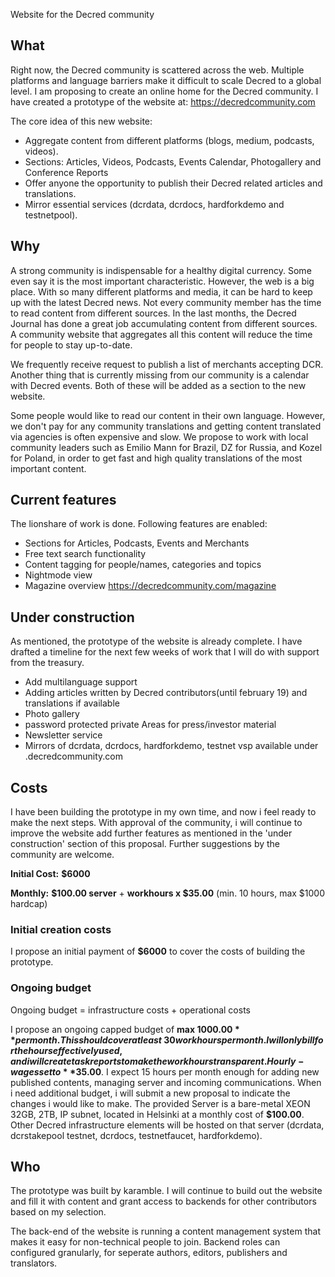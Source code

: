 Website for the Decred community
## What
Right now, the Decred community is scattered across the web. Multiple platforms and language barriers make it difficult to scale Decred to a global level. I am proposing to create an online home for the Decred community. I have created a prototype of the website at: https://decredcommunity.com 

The core idea of this new website:

- Aggregate content from different platforms (blogs, medium, podcasts, videos).
- Sections: Articles, Videos,  Podcasts, Events Calendar, Photogallery and Conference Reports
- Offer anyone the opportunity to publish their Decred related articles and translations.
- Mirror essential services (dcrdata, dcrdocs, hardforkdemo and testnetpool).


## Why
A strong community is indispensable for a healthy digital currency. Some even say it is the most important characteristic. However, the web is a big place. With so many different platforms and media, it can be hard to keep up with the latest Decred news. Not every community member has the time to read content from different sources. In the last months, the Decred Journal has done a great job accumulating content from different sources. A community website that aggregates all this content will reduce the time for people to stay up-to-date.

We frequently receive request to publish a list of merchants accepting DCR. Another thing that is currently missing from our community is a calendar with Decred events. Both of these will be added as a section to the new website.

Some people would like to read our content in their own language. However, we don't pay for any community translations and getting content translated via agencies is often expensive and slow. We propose to work with local community leaders such as Emilio Mann for Brazil, DZ for Russia, and Kozel for Poland, in order to get fast and high quality translations of the most important content. 

## Current features
The lionshare of work is done. Following features are enabled:

- Sections for Articles, Podcasts, Events and Merchants
- Free text search functionality
- Content tagging for people/names, categories and topics
- Nightmode view
- Magazine overview https://decredcommunity.com/magazine

## Under construction
As mentioned, the prototype of the website is already complete. I have drafted a timeline for the next few weeks of work that I will do with support from the treasury.

- Add multilanguage support
- Adding articles written by Decred contributors(until february 19) and translations if available
- Photo gallery
- password protected private Areas for press/investor material
- Newsletter service
- Mirrors of dcrdata, dcrdocs, hardforkdemo, testnet vsp available under <subdomain>.decredcommunity.com

## Costs
I have been building the prototype in my own time, and now i feel ready to make the next steps. With approval of the community, i will continue to improve the website add further features as mentioned in the 'under construction' section of this proposal. Further suggestions by the community are welcome.

**Initial Cost:**
**$6000**

**Monthly:** **$100.00 server** + 
**workhours x $35.00**
(min. 10 hours, max $1000 hardcap)


### Initial creation costs
I propose an initial payment of **$6000** to cover the costs of building the prototype.

### Ongoing budget
Ongoing budget = infrastructure costs + operational costs

I propose an ongoing capped budget of **max $1000.00** per month. This should cover at least ~30 workhours per month. I will only bill for the hours effectively used, and i will create task reports to make the workhours transparent. Hourly-wages set to **$35.00**. I expect 15 hours per month enough for adding new published contents, managing server and incoming communications. When i need additional budget, i will submit a new proposal to indicate the changes i would like to make. The provided Server is a bare-metal XEON 32GB, 2TB, IP subnet, located in Helsinki at a monthly cost of **$100.00**. Other Decred infrastructure elements will be hosted on that server (dcrdata, dcrstakepool testnet, dcrdocs, testnetfaucet, hardforkdemo).

## Who 
The prototype was built by karamble. I will continue to build out the website and fill it with content and grant access to backends for other contributors based on my selection.

The back-end of the website is running a content management system that makes it easy for non-technical people to join. Backend roles can configured granularly, for seperate authors, editors, publishers and translators.